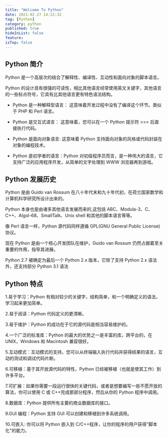 ```yaml
---
title: "Welcome To Python"
date: 2021-02-27 14:22:32
tag: [Python]
category: python
published: true
hideInList: false
feature:
isTop: false
---
```


## Python 简介

Python 是一个高层次的结合了解释性、编译性、互动性和面向对象的脚本语言。

Python 的设计具有很强的可读性，相比其他语言经常使用英文关键字，其他语言的一些标点符号，它具有比其他语言更有特色语法结构。

- Python 是一种解释型语言： 这意味着开发过程中没有了编译这个环节。类似于 PHP 和 Perl 语言。

- Python 是交互式语言： 这意味着，您可以在一个 Python 提示符 >>> 后直接执行代码。

- Python 是面向对象语言: 这意味着 Python 支持面向对象的风格或代码封装在对象的编程技术。

- Python 是初学者的语言：Python 对初级程序员而言，是一种伟大的语言，它支持广泛的应用程序开发，从简单的文字处理到 WWW 浏览器再到游戏。

## Python 发展历史

Python 是由 Guido van Rossum 在八十年代末和九十年代初，在荷兰国家数学和计算机科学研究所设计出来的。

Python 本身也是由诸多其他语言发展而来的,这包括 ABC、Modula-3、C、C++、Algol-68、SmallTalk、Unix shell 和其他的脚本语言等等。

像 Perl 语言一样，Python 源代码同样遵循 GPL(GNU General Public License)协议。

现在 Python 是由一个核心开发团队在维护，Guido van Rossum 仍然占据着至关重要的作用，指导其进展。

Python 2.7 被确定为最后一个 Python 2.x 版本，它除了支持 Python 2.x 语法外，还支持部分 Python 3.1 语法

## Python 特点

1.易于学习：Python 有相对较少的关键字，结构简单，和一个明确定义的语法，学习起来更加简单。

2.易于阅读：Python 代码定义的更清晰。

3.易于维护：Python 的成功在于它的源代码是相当容易维护的。

4.一个广泛的标准库：Python 的最大的优势之一是丰富的库，跨平台的，在 UNIX，Windows 和 Macintosh 兼容很好。

5.互动模式：互动模式的支持，您可以从终端输入执行代码并获得结果的语言，互动的测试和调试代码片断。

6.可移植：基于其开放源代码的特性，Python 已经被移植（也就是使其工作）到许多平台。

7.可扩展：如果你需要一段运行很快的关键代码，或者是想要编写一些不愿开放的算法，你可以使用 C 或 C++完成那部分程序，然后从你的 Python 程序中调用。

8.数据库：Python 提供所有主要的商业数据库的接口。

9.GUI 编程：Python 支持 GUI 可以创建和移植到许多系统调用。

10.可嵌入: 你可以将 Python 嵌入到 C/C++程序，让你的程序的用户获得"脚本化"的能力。
